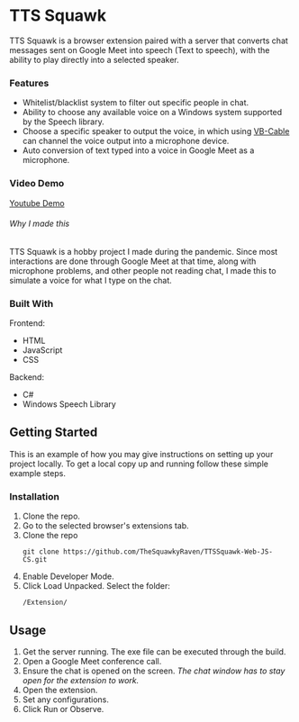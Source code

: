 # TTS Squawk

TTS Squawk is a browser extension paired with a server that converts chat messages sent on Google Meet into speech (Text to speech), with the ability to play directly into a selected speaker.

### Features

* Whitelist/blacklist system to filter out specific people in chat.
* Ability to choose any available voice on a Windows system supported by the Speech library.
* Choose a specific speaker to output the voice, in which using [VB-Cable](https://vb-audio.com/Cable/) can channel the voice output into a microphone device.
* Auto conversion of text typed into a voice in Google Meet as a microphone.

### Video Demo

[Youtube Demo](https://youtu.be/dMTg3XHAHH0)

###### Why I made this

TTS Squawk is a hobby project I made during the pandemic. Since most interactions are done through Google Meet at that time, along with microphone problems, and other people not reading chat, I made this to simulate a voice for what I type on the chat.

### Built With

Frontend:
* HTML
* JavaScript
* CSS

Backend:
* C#
* Windows Speech Library

## Getting Started

This is an example of how you may give instructions on setting up your project locally.
To get a local copy up and running follow these simple example steps.

### Installation

1. Clone the repo.
2. Go to the selected browser's extensions tab.
3. Clone the repo
   ```
   git clone https://github.com/TheSquawkyRaven/TTSSquawk-Web-JS-CS.git
   ```
4. Enable Developer Mode.
5. Click Load Unpacked. Select the folder:
   ```
   /Extension/
   ```

## Usage

1. Get the server running. The exe file can be executed through the build.
2. Open a Google Meet conference call.
3. Ensure the chat is opened on the screen. _The chat window has to stay open for the extension to work._
4. Open the extension.
5. Set any configurations.
6. Click Run or Observe.


